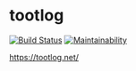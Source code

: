 # tootlog
[![Build Status](https://travis-ci.org/kawax/tootlog.svg?branch=master)](https://travis-ci.org/kawax/tootlog)
[![Maintainability](https://api.codeclimate.com/v1/badges/5c9cb2346887324c8882/maintainability)](https://codeclimate.com/github/kawax/tootlog/maintainability)

https://tootlog.net/
